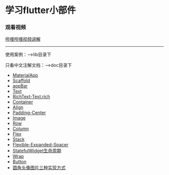 # 学习flutter小部件

### 观看视频
[哔哩哔哩视频讲解](https://www.bilibili.com/video/BV1454y1D7tA/)

---

使用案例：-->lib目录下

只看中文注解文档：-->doc目录下

- [MaterialApp](https://github.com/laocainiao365/flutterWidget/tree/master/lib/MaterialApp)
- [Scaffold](https://github.com/laocainiao365/flutterWidget/tree/master/lib/Scaffold)
- [appBar](https://github.com/laocainiao365/flutterWidget/tree/master/lib/appbar)
- [Text](https://github.com/laocainiao365/flutterWidget/tree/master/lib/text)
- [RichText-Text.rich](https://github.com/laocainiao365/flutterWidget/tree/master/lib/RichText)
- [Container](https://github.com/laocainiao365/flutterWidget/tree/master/lib/Container)
- [Align](https://github.com/laocainiao365/flutterWidget/tree/master/lib/Align)
- [Padding-Center](https://github.com/laocainiao365/flutterWidget/tree/master/lib/padding_center)
- [Image](https://github.com/laocainiao365/flutterWidget/tree/master/lib/Image)
- [Row](https://github.com/laocainiao365/flutterWidget/tree/master/lib/Row)
- [Column](https://github.com/laocainiao365/flutterWidget/tree/master/lib/Column)
- [Flex](https://github.com/laocainiao365/flutterWidget/tree/master/lib/Flex)
- [Stack](https://github.com/laocainiao365/flutterWidget/tree/master/lib/Stack)
- [Flexible-Expanded-Spacer](https://github.com/laocainiao365/flutterWidget/tree/master/lib/Flexible_Expanded_Spacer)
- [StatefulWidget生命周期](https://github.com/laocainiao365/flutterWidget/tree/master/lib/Statefullwidget)
- [Wrap](https://github.com/laocainiao365/flutterWidget/tree/master/lib/Wrap)
- [Button](https://github.com/laocainiao365/flutterWidget/tree/master/lib/Button)
- [圆角头像图片三种实现方式](https://github.com/laocainiao365/flutterWidget/tree/master/lib/CircleImage)
